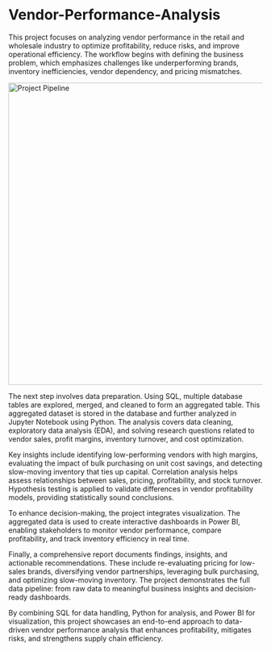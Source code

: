 # Vendor-Performance-Analysis



This project focuses on analyzing vendor performance in the retail and wholesale industry to optimize profitability, reduce risks, and improve operational efficiency. The workflow begins with defining the business problem, which emphasizes challenges like underperforming brands, inventory inefficiencies, vendor dependency, and pricing mismatches.




<img width="1200" height="600" alt="Project Pipeline" src="https://github.com/user-attachments/assets/1be9ef0e-108c-4033-81ca-eb7d726dd26e" />




The next step involves data preparation. Using SQL, multiple database tables are explored, merged, and cleaned to form an aggregated table. This aggregated dataset is stored in the database and further analyzed in Jupyter Notebook using Python. The analysis covers data cleaning, exploratory data analysis (EDA), and solving research questions related to vendor sales, profit margins, inventory turnover, and cost optimization.

Key insights include identifying low-performing vendors with high margins, evaluating the impact of bulk purchasing on unit cost savings, and detecting slow-moving inventory that ties up capital. Correlation analysis helps assess relationships between sales, pricing, profitability, and stock turnover. Hypothesis testing is applied to validate differences in vendor profitability models, providing statistically sound conclusions.

To enhance decision-making, the project integrates visualization. The aggregated data is used to create interactive dashboards in Power BI, enabling stakeholders to monitor vendor performance, compare profitability, and track inventory efficiency in real time.

Finally, a comprehensive report documents findings, insights, and actionable recommendations. These include re-evaluating pricing for low-sales brands, diversifying vendor partnerships, leveraging bulk purchasing, and optimizing slow-moving inventory. The project demonstrates the full data pipeline: from raw data to meaningful business insights and decision-ready dashboards.

By combining SQL for data handling, Python for analysis, and Power BI for visualization, this project showcases an end-to-end approach to data-driven vendor performance analysis that enhances profitability, mitigates risks, and strengthens supply chain efficiency.
